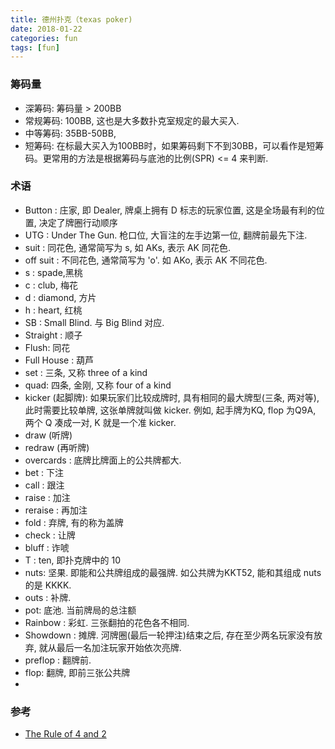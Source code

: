 ```yaml
---
title: 德州扑克（texas poker)
date: 2018-01-22
categories: fun
tags: [fun]
---
```


### 筹码量
- 深筹码: 筹码量 > 200BB
- 常规筹码: 100BB, 这也是大多数扑克室规定的最大买入.
- 中等筹码: 35BB-50BB,
- 短筹码: 在标最大买入为100BB时，如果筹码剩下不到30BB，可以看作是短筹码。更常用的方法是根据筹码与底池的比例(SPR) <= 4 来判断.

### 术语
- Button : 庄家, 即 Dealer, 牌桌上拥有 D 标志的玩家位置, 这是全场最有利的位置, 决定了牌圈行动顺序
- UTG : Under The Gun. 枪口位, 大盲注的左手边第一位, 翻牌前最先下注.
- suit : 同花色, 通常简写为 s, 如 AKs, 表示 AK 同花色.
- off suit : 不同花色, 通常简写为 'o'. 如 AKo, 表示 AK 不同花色.
- s : spade,黑桃
- c : club, 梅花
- d : diamond, 方片
- h : heart, 红桃
- SB : Small Blind. 与 Big Blind 对应.
- Straight : 顺子
- Flush: 同花
- Full House : 葫芦
- set : 三条, 又称 three of a kind
- quad: 四条, 金刚, 又称 four of a kind
- kicker (起脚牌): 如果玩家们比较成牌时, 具有相同的最大牌型(三条, 两对等), 此时需要比较单牌, 这张单牌就叫做 kicker. 例如, 起手牌为KQ, flop 为Q9A, 两个 Q 凑成一对, K 就是一个准 kicker.
- draw (听牌)
- redraw (再听牌)
- overcards : 底牌比牌面上的公共牌都大.
- bet : 下注
- call : 跟注
- raise : 加注
- reraise : 再加注
- fold : 弃牌, 有的称为盖牌
- check : 让牌
- bluff : 诈唬
- T : ten, 即扑克牌中的 10
- nuts: 坚果. 即能和公共牌组成的最强牌. 如公共牌为KKT52, 能和其组成 nuts 的是 KKKK.
- outs : 补牌. 
- pot: 底池. 当前牌局的总注额
- Rainbow : 彩虹. 三张翻拍的花色各不相同. 
- Showdown : 摊牌. 河牌圈(最后一轮押注)结束之后, 存在至少两名玩家没有放弃, 就从最后一名加注玩家开始依次亮牌.
- preflop : 翻牌前.
- flop: 翻牌, 即前三张公共牌
- 

### 参考
- [The Rule of 4 and 2](http://www.thepokerbank.com/strategy/mathematics/pot-odds/4-2/)